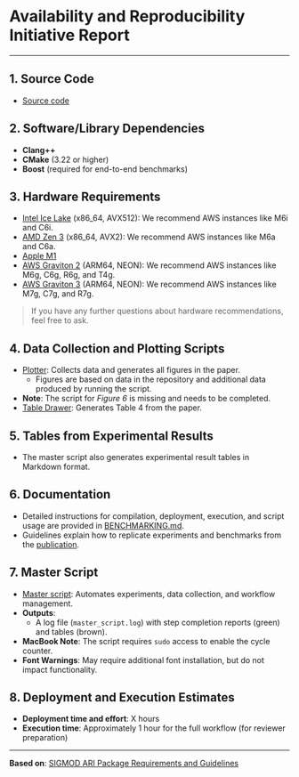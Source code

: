 # Availability and Reproducibility Initiative Report

---

## 1. Source Code
- [Source code](/publication/source_code)

## 2. Software/Library Dependencies
- **Clang++**
- **CMake** (3.22 or higher)
- **Boost** (required for end-to-end benchmarks)

## 3. Hardware Requirements
- [Intel Ice Lake](https://en.wikipedia.org/wiki/Ice_Lake_(microprocessor)) (x86_64, AVX512): We recommend AWS instances like M6i and C6i.
- [AMD Zen 3](https://en.wikipedia.org/wiki/Zen_3) (x86_64, AVX2): We recommend AWS instances like M6a and C6a.
- [Apple M1](https://en.wikipedia.org/wiki/Apple_M1)
- [AWS Graviton 2](https://en.wikipedia.org/wiki/AWS_Graviton) (ARM64, NEON): We recommend AWS instances like M6g, C6g, R6g, and T4g.
- [AWS Graviton 3](https://en.wikipedia.org/wiki/AWS_Graviton) (ARM64, NEON): We recommend AWS instances like M7g, C7g, and R7g.

> If you have any further questions about hardware recommendations, feel free to ask.

## 4. Data Collection and Plotting Scripts
- [Plotter](/publication/plotter): Collects data and generates all figures in the paper.
  - Figures are based on data in the repository and additional data produced by running the script.
- **Note**: The script for *Figure 6* is missing and needs to be completed.
- [Table Drawer](/publication/master_script/draw_table_4.py): Generates Table 4 from the paper.

## 5. Tables from Experimental Results
- The master script also generates experimental result tables in Markdown format.

## 6. Documentation
- Detailed instructions for compilation, deployment, execution, and script usage are provided in [BENCHMARKING.md](/BENCHMARKING.md).
- Guidelines explain how to replicate experiments and benchmarks from the [publication](https://dl.acm.org/doi/pdf/10.1145/3626717).

## 7. Master Script
- [Master script](/publication/master_script/master_script.sh): Automates experiments, data collection, and workflow management.
- **Outputs**:
  - A log file (`master_script.log`) with step completion reports (green) and tables (brown).
- **MacBook Note**: The script requires `sudo` access to enable the cycle counter.
- **Font Warnings**: May require additional font installation, but do not impact functionality.

## 8. Deployment and Execution Estimates
- **Deployment time and effort**: X hours
- **Execution time**: Approximately 1 hour for the full workflow (for reviewer preparation)

---

**Based on**: [SIGMOD ARΙ Package Requirements and Guidelines](https://docs.google.com/document/d/1_pheZ2p9Nc8qhtcOpNINm7AxFpPpkpC1n60jJdyr-uk/export?format=pdf&attachment=false)
